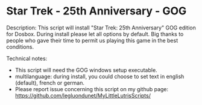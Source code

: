 # Star Trek - 25th Anniversary - GOG

Description:
This script will install "Star Trek: 25th Anniversary" GOG edition for Dosbox.
During install please let all options by default.
Big thanks to people who gave their time to permit us playing this game in the best conditions.

Technical notes:
- This script will need the GOG windows setup executable.
- multilanguage: during install, you could choose to set text in english (default), french or german.
- Please report issue concerning this script on my github page:
https://github.com/legluondunet/MyLittleLutrisScripts/
